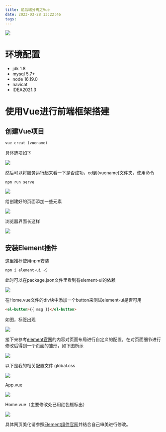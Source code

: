 ```yaml
---
title: 前后端分离之Vue
date: 2023-03-28 13:22:46
tags:
---
```


![](https://raw.githubusercontent.com/marcaas/hexoPicgo/master/wallhaven-j3m8y5.png)

<!-- more -->

# 环境配置
* jdk 1.8
* mysql 5.7+
* node 16.19.0
* navicat 
* IDEA2021.3
# 使用Vue进行前端框架搭建
## 创建Vue项目
```
vue creat (vuename)
```
具体选项如下

![](https://raw.githubusercontent.com/marcaas/hexoPicgo/master/20230303142235.png)

然后可以将服务运行起来看一下是否成功，cd到(vuename)文件夹，使用命令
```
npm run serve
```
![](https://raw.githubusercontent.com/marcaas/hexoPicgo/master/20230303143942.png)

给创建好的页面添加一些元素

![](https://raw.githubusercontent.com/marcaas/hexoPicgo/master/20230306084740.png)

浏览器界面长这样

![](https://raw.githubusercontent.com/marcaas/hexoPicgo/master/20230303144110.png)

## 安装Element插件
这里推荐使用npm安装
```
npm i element-ui -S
```
此时可以在package.json文件里看到有element-ui的依赖

![](https://raw.githubusercontent.com/marcaas/hexoPicgo/master/20230306084215.png)

在Home.vue文件的div块中添加一个button来测试element-ui是否可用
```html
<el-button>{{ msg }}</el-button>
```
如图，标签出现

![](https://raw.githubusercontent.com/marcaas/hexoPicgo/master/20230306085001.png)

接下来参考[element官网](https://element.eleme.cn/#/zh-CN/component/container#container-bu-ju-rong-qi)的内容对页面布局进行自定义的配置，在对页面细节进行修改后得到一个页面的雏形，如下图所示

![](https://raw.githubusercontent.com/marcaas/hexoPicgo/master/20230306095241.png)

以下是我的相关配置文件
global.css

![](https://raw.githubusercontent.com/marcaas/hexoPicgo/master/20230306095834.png)

App.vue

![](https://raw.githubusercontent.com/marcaas/hexoPicgo/master/20230306095926.png)

Home.vue（主要修改处已用红色框标出）

![](https://raw.githubusercontent.com/marcaas/hexoPicgo/master/20230306100214.png)

具体网页美化请参照[Element组件官网](https://element.eleme.cn/#/zh-CN/component/installation)并结合自己审美进行修改。
